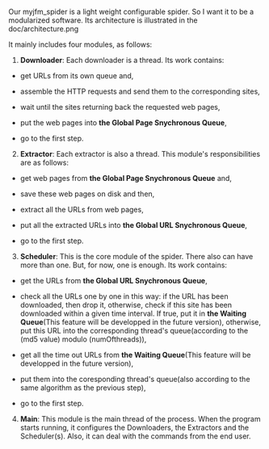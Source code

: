 Our myjfm_spider is a light weight configurable spider. So I want it to be a modularized software. Its architecture is illustrated in the doc/architecture.png

It mainly includes four modules, as follows:

1. **Downloader**: Each downloader is a thread. Its work contains:

* get URLs from its own queue and,

* assemble the HTTP requests and send them to the corresponding sites,

* wait until the sites returning back the requested web pages,

* put the web pages into **the Global Page Snychronous Queue**,

* go to the first step.

2. **Extractor**: Each extractor is also a thread. This module's responsibilities are as follows:

* get web pages from **the Global Page Snychronous Queue** and, 

* save these web pages on disk and then,

* extract all the URLs from web pages,

* put all the extracted URLs into **the Global URL Snychronous Queue**,

* go to the first step.

3. **Scheduler**: This is the core module of the spider. There also can have more than one. But, for now, one is enough. Its work contains:

* get the URLs from **the Global URL Snychronous Queue**,

* check all the URLs one by one in this way: if the URL has been downloaded, then drop it, otherwise, check if this site has been downloaded within a given time interval. If true, put it in **the Waiting Queue**(This feature will be developped in the future version), otherwise, put this URL into the corresponding thread's queue(according to the (md5 value) modulo (numOfthreads)),

* get all the time out URLs from **the Waiting Queue**(This feature will be developped in the future version), 

* put them into the coresponding thread's queue(also according to the same algorithm as the previous step),

* go to the first step.

4. **Main**: This module is the main thread of the process. When the program starts running, it configures the Downloaders, the Extractors and the Scheduler(s). Also, it can deal with the commands from the end user.
